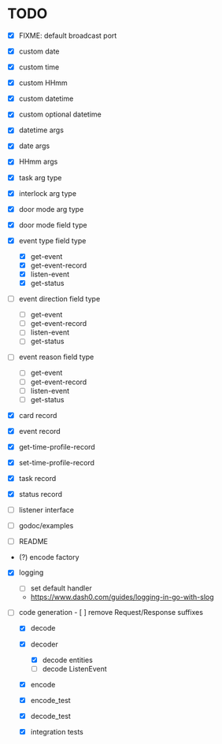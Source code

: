 # TODO

- [x] FIXME: default broadcast port
- [x] custom date
- [x] custom time
- [x] custom HHmm
- [x] custom datetime
- [x] custom optional datetime
- [x] datetime args
- [x] date args
- [x] HHmm args
- [x] task arg type
- [x] interlock arg type
- [x] door mode arg type
- [x] door mode field type
- [x] event type field type
    - [x] get-event
    - [x] get-event-record
    - [x] listen-event
    - [x] get-status
- [ ] event direction field type
    - [ ] get-event
    - [ ] get-event-record
    - [ ] listen-event
    - [ ] get-status
- [ ] event reason field type
    - [ ] get-event
    - [ ] get-event-record
    - [ ] listen-event
    - [ ] get-status
- [x] card record
- [x] event record
- [x] get-time-profile-record
- [x] set-time-profile-record
- [x] task record
- [x] status record

- [ ] listener interface
- [ ] godoc/examples
- [ ] README
- (?) encode factory

- [x] logging
    - [ ] set default handler
    - https://www.dash0.com/guides/logging-in-go-with-slog

- [ ] code generation
      - [ ] remove Request/Response suffixes

   - [x] decode
   - [x] decoder
       - [x] decode entities
       - [ ] decode ListenEvent

   - [x] encode
   - [x] encode_test
   - [x] decode_test
   - [x] integration tests

